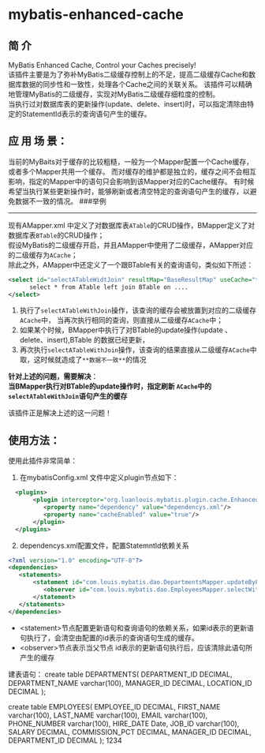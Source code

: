 mybatis-enhanced-cache
======================

简 介
----
MyBatis Enhanced Cache, Control your Caches precisely! <br>
该插件主要是为了弥补MyBatis二级缓存控制上的不足，提高二级缓存Cache和数据库数据的同步性和一致性，处理各个Cache之间的关联关系。
该插件可以精确地管理MyBatis的二级缓存，实现对MyBatis二级缓存细粒度的控制。<br>
当执行过对数据库表的更新操作(update、delete、insert)时，可以指定清除由特定的StatementId表示的查询语句产生的缓存。<br>

应 用 场 景：
-----
当前的MyBaits对于缓存的比较粗糙，一般为一个Mapper配置一个Cache缓存，或者多个Mapper共用一个缓存。
而对缓存的维护都是独立的，缓存之间不会相互影响，指定的Mapper中的语句只会影响到该Mapper对应的Cache缓存。
有时候希望当执行某些更新操作时，能够刷新或者清空特定的查询语句产生的缓存，以避免数据不一致的情况。
###举例
***
  现有AMapper.xml 中定义了对数据库表`ATable`的CRUD操作，BMapper定义了对数据库表`BTable`的CRUD操作；<br>
 假设MyBatis的二级缓存开启，并且AMapper中使用了二级缓存，AMapper对应的二级缓存为`ACache`；<br>
 除此之外，AMapper中还定义了一个跟BTable有关的查询语句，类似如下所述：
```xml
<select id="selectATableWidtJoin" resultMap="BaseResultMap" useCache="true">
      select * from ATable left join BTable on ....
</select>
```

1. 执行了`selectATableWithJoin`操作，该查询的缓存会被放置到对应的二级缓存`ACache`中，
当再次执行相同的查询，则直接从二级缓存`ACache`中；
2. 如果某个时候，BMapper中执行了对BTable的update操作(update 、delete、insert),BTable 的数据已经更新，
3. 再次执行`selectATableWithJoin`操作，该查询的结果直接从二级缓存`ACache`中取，这时候就造成了`**数据不一致**`的情况

  **针对上述的问题，需要解决**：<br>
**当BMapper执行对BTable的update操作时，指定刷新 `ACache`中的 `selectATableWithJoin`语句产生的缓存**

该插件正是解决上述的这一问题！


使用方法：
----
使用此插件非常简单：
  1. 在mybatisConfig.xml 文件中定义plugin节点如下：
```xml
  <plugins>
       <plugin interceptor="org.luanlouis.mybatis.plugin.cache.EnhancedCachingExecutor">
          <property name="dependency" value="dependencys.xml"/>
          <property name="cacheEnabled" value="true"/>
       </plugin>
  </plugins>
```  
  2. dependencys.xml配置文件，配置StatemntId依赖关系
```xml
<?xml version="1.0" encoding="UTF-8"?>
<dependencies>
   <statements>
       <statement id="com.louis.mybatis.dao.DepartmentsMapper.updateByPrimaryKey">
          <observer id="com.louis.mybatis.dao.EmployeesMapper.selectWithDepartments" />
       </statement>
   </statements>
</dependencies>
```
* \<statement>节点配置更新语句和查询语句的依赖关系，如果id表示的更新语句执行了，会清空由<observer>配置的id表示的查询语句生成的缓存。
* \<observer>节点表示当父节点<statement> id表示的更新语句执行后，应该清除此语句所产生的缓存

建表语句：
create table DEPARTMENTS(
DEPARTMENT_ID DECIMAL,
DEPARTMENT_NAME varchar(100),
MANAGER_ID DECIMAL,
LOCATION_ID DECIMAL
);

create table EMPLOYEES(
EMPLOYEE_ID DECIMAL, 
FIRST_NAME varchar(100), 
LAST_NAME varchar(100), 
EMAIL varchar(100), 
PHONE_NUMBER varchar(100), 
HIRE_DATE Date, 
JOB_ID varchar(100), 
SALARY DECIMAL, 
COMMISSION_PCT DECIMAL, 
MANAGER_ID DECIMAL, 
DEPARTMENT_ID DECIMAL
);
1234